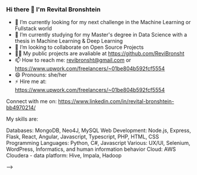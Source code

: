 ### Hi there 👋 I'm Revital Bronshtein

- 🔭 I’m currently looking for my next challenge in the Machine Learning or Fullstack world
- 🌱 I’m currently studying for my Master's degree in Data Science with a thesis in Machine Learning & Deep Learning
- 👯 I’m looking to collaborate on Open Source Projects
- 👨‍💻 My public projects are avaliable at https://github.com/ReviBronsht 
- 📫 How to reach me: revibronsht@gmail.com or https://www.upwork.com/freelancers/~01be804b592fcf5554
- 😄 Pronouns: she/her
- ⚡ Hire me at: https://www.upwork.com/freelancers/~01be804b592fcf5554

Connect with me on: https://www.linkedin.com/in/revital-bronshtein-bb4970214/

My skills are:

Databases: MongoDB, Neo4J, MySQL
Web Development: Node.js, Express, Flask, React, Angular, Javascript, Typescript, PHP, HTML, CSS
Programming Languages: Python, C#, Javascript
Various: UX/UI, Selenium, WordPress, Informatics, and human information behavior
Cloud: AWS
Cloudera - data platform: Hive, Impala, Hadoop

-->

